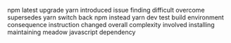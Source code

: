 npm latest upgrade yarn introduced issue finding difficult overcome supersedes yarn switch back npm instead yarn dev test build environment consequence instruction changed overall complexity involved installing maintaining meadow javascript dependency